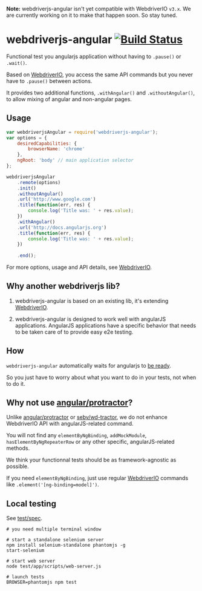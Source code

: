__Note:__ webdriverjs-angular isn't yet compatible with WebdriverIO `v3.x`. We are currently working on it to make that happen soon. So stay tuned.

# webdriverjs-angular [![Build Status](https://travis-ci.org/webdriverio/webdriverjs-angular.png?branch=master)](https://travis-ci.org/webdriverio/webdriverjs-angular)

Functional test you angularjs application without having to `.pause()` or `.wait()`.

Based on [WebdriverIO](http://webdriver.io), you access
the same API commands but you never have to `.pause()` between actions.

It provides two additional functions, `.withAngular()` and `.withoutAngular()`, to allow mixing of angular and non-angular pages.

## Usage

```js
var webdriverjsAngular = require('webdriverjs-angular');
var options = {
    desiredCapabilities: {
        browserName: 'chrome'
    },
    ngRoot: 'body' // main application selector
};

webdriverjsAngular
    .remote(options)
    .init()
    .withoutAngular()
    .url('http://www.google.com')
    .title(function(err, res) {
        console.log('Title was: ' + res.value);
    })
    .withAngular()
    .url('http://docs.angularjs.org')
    .title(function(err, res) {
        console.log('Title was: ' + res.value);
    })
    
    .end();
```

For more options, usage and API details, see
[WebdriverIO](http://webdriver.io).

## Why another webdriverjs lib?

1. webdriverjs-angular is based on an existing lib, it's extending
[WebdriverIO](http://webdriver.io).

2. webdriverjs-angular is designed to work well with angularJS applications.
AngularJS applications have a specific behavior that needs to be taken care
of to provide easy e2e testing.

## How

`webdriverjs-angular` automatically waits for angularjs to [be ready](https://github.com/angular/angular.js/blob/cf686285c22d528440e173fdb65ad1052d96df3c/src/ng/browser.js#L70).

So you just have to worry about what you want to do in your tests, not when
to do it.

## Why not use [angular/protractor](https://github.com/angular/protractor)?

Unlike [angular/protractor](https://github.com/angular/protractor) or
[sebv/wd-tractor](https://github.com/sebv/wd-tractor),
we do not enhance WebdriverIO API with angularJS-related
command.

You will not find any `elementByNgBinding`, `addMockModule`,
`hasElementByNgRepeaterRow` or any other specific, angularJS-related methods.

We think your functionnal tests should be as framework-agnostic as possible.

If you need `elementByNgBinding`, just use regular
[WebdriverIO](http://webdriver.io)
commands like `.element('[ng-binding=model]')`.

## Local testing

See [test/spec](test/spec).

```shell
# you need multiple terminal window

# start a standalone selenium server
npm install selenium-standalone phantomjs -g
start-selenium

# start web server
node test/app/scripts/web-server.js

# launch tests
BROWSER=phantomjs npm test
```
